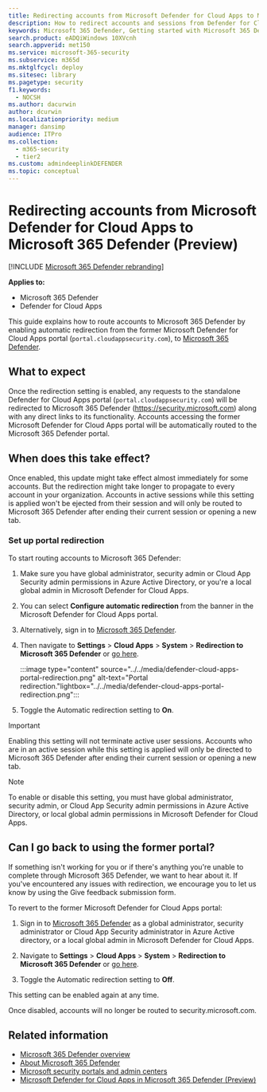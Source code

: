 ```yaml
---
title: Redirecting accounts from Microsoft Defender for Cloud Apps to Microsoft 365 Defender (Preview)
description: How to redirect accounts and sessions from Defender for Cloud Apps to Microsoft 365 Defender.
keywords: Microsoft 365 Defender, Getting started with Microsoft 365 Defender, security center redirection
search.product: eADQiWindows 10XVcnh
search.appverid: met150
ms.service: microsoft-365-security
ms.subservice: m365d
ms.mktglfcycl: deploy
ms.sitesec: library
ms.pagetype: security
f1.keywords: 
  - NOCSH
ms.author: dacurwin
author: dcurwin
ms.localizationpriority: medium
manager: dansimp
audience: ITPro
ms.collection: 
  - m365-security
  - tier2
ms.custom: admindeeplinkDEFENDER
ms.topic: conceptual
---
```

# Redirecting accounts from Microsoft Defender for Cloud Apps to Microsoft 365 Defender (Preview)

[!INCLUDE [Microsoft 365 Defender rebranding](../includes/microsoft-defender.md)]

**Applies to:**

- Microsoft 365 Defender
- Defender for Cloud Apps

This guide explains how to route accounts to Microsoft 365 Defender by enabling automatic redirection from the former Microsoft Defender for Cloud Apps portal (`portal.cloudappsecurity.com`), to <a href="https://go.microsoft.com/fwlink/p/?linkid=2077139" target="_blank">Microsoft 365 Defender</a>.

## What to expect

Once the redirection setting is enabled, any requests to the standalone Defender for Cloud Apps portal (`portal.cloudappsecurity.com`) will be redirected to Microsoft 365 Defender (<https://security.microsoft.com>) along with any direct links to its functionality. Accounts accessing the former Microsoft Defender for Cloud Apps portal will be automatically routed to the Microsoft 365 Defender portal.

## When does this take effect?

Once enabled, this update might take effect almost immediately for some accounts. But the redirection might take longer to propagate to every account in your organization. Accounts in active sessions while this setting is applied won't be ejected from their session and will only be routed to Microsoft 365 Defender after ending their current session or opening a new tab.  

### Set up portal redirection

To start routing accounts to Microsoft 365 Defender:

1. Make sure you have global administrator, security admin or Cloud App Security admin permissions in Azure Active Directory, or you're a local global admin in Microsoft Defender for Cloud Apps.
1. You can select **Configure automatic redirection** from the banner in the Microsoft Defender for Cloud Apps portal.
1. Alternatively, sign in to <a href="https://go.microsoft.com/fwlink/p/?linkid=2077139" target="_blank">Microsoft 365 Defender</a>.
1. Then navigate to **Settings** > **Cloud Apps** > **System** > **Redirection to Microsoft 365 Defender** or [go here](https://security.microsoft.com/cloudapps/settings?tabid=autoRedirection).

    :::image type="content" source="../../media/defender-cloud-apps-portal-redirection.png" alt-text="Portal redirection."lightbox="../../media/defender-cloud-apps-portal-redirection.png":::

1. Toggle the Automatic redirection setting to **On**.

>[!IMPORTANT]
>Enabling this setting will not terminate active user sessions. Accounts who are in an active session while this setting is applied will only be directed to Microsoft 365 Defender after ending their current session or opening a new tab.

>[!NOTE]
>To enable or disable this setting, you must have global administrator, security admin, or Cloud App Security admin permissions in Azure Active Directory, or local global admin permissions in Microsoft Defender for Cloud Apps.  

## Can I go back to using the former portal?

If something isn't working for you or if there's anything you're unable to complete through Microsoft 365 Defender, we want to hear about it. If you've encountered any issues with redirection, we encourage you to let us know by using the Give feedback submission form.

To revert to the former Microsoft Defender for Cloud Apps portal:

1. Sign in to <a href="https://go.microsoft.com/fwlink/p/?linkid=2077139" target="_blank">Microsoft 365 Defender</a> as a global administrator, security administrator or Cloud App Security administrator in Azure Active directory, or a local global admin in Microsoft Defender for Cloud Apps.

2. Navigate to **Settings** > **Cloud Apps** > **System** > **Redirection to Microsoft 365 Defender** or [go here](https://security.microsoft.com/cloudapps/settings?tabid=autoRedirection).

3. Toggle the Automatic redirection setting to **Off**.

This setting can be enabled again at any time.

Once disabled, accounts will no longer be routed to security.microsoft.com.

## Related information

- [Microsoft 365 Defender overview](microsoft-365-defender.md)
- [About Microsoft 365 Defender](https://www.microsoft.com/microsoft-365/security/microsoft-365-defender)
- [Microsoft security portals and admin centers](portals.md)
- [Microsoft Defender for Cloud Apps in Microsoft 365 Defender (Preview)](microsoft-365-security-center-defender-cloud-apps.md)
